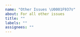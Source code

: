 ```yaml
---
name: "Other Issues \U0001F937‍♀️"
about: For all other issues
title: ""
labels: ""
assignees: ""
---
```


<!--
  Please provide enough detail. This info allows CIVIC heroes to do the good work!

  Before opening a new issue, please search existing issues: https://github.com/hackoregon/civic/issues
-->
